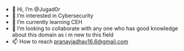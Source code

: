 - 👋 Hi, I’m @Jugad0r
- 👀 I’m interested in Cybersecurity
- 🌱 I’m currently learning CEH
- 💞️ I’m looking to collaborate with any one who has good knowledge about this domain as i m new to this field 
- 📫 How to reach pranayjadhav16.6@gmail.com

<!---
Jugad0r/Jugad0r is a ✨ special ✨ repository because its `README.md` (this file) appears on your GitHub profile.
You can click the Preview link to take a look at your changes.
--->

